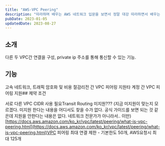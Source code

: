 ```yaml
---
title: "AWS-VPC Peering"
description: "따라하며 배우는 AWS 네트워크 입문을 보면서 정말 대강 따라하면서 배우는 중이다."
pubDate: 2023-01-05
updatedDate: 2023-08-27
---
```


## 소개

다른 두 VPC간 연결을 구성, private ip 주소를 통해 통신할 수 있는 기능.

## 기능

고속 네트워크, 트래픽 암호화 및 비용 절감리전 간 VPC 피어링 지원타 계정 간 VPC 피어링 지원## 제약 조건

서로 다른 VPC CIDR 사용 필요Transit Routing 미지원??? (지금 미지원이 맞는지 모르겠다. 미지원 한다는 내용을 어디서도 찾을 수가 없다. 공식 가이드를 보면 되는 것 같은데 지원을 안한다는 내용은 없다. 네트워크 전문가가 아니라서.. 이만)[https://docs.aws.amazon.com/ko_kr/vpc/latest/peering/what-is-vpc-peering.html](https://docs.aws.amazon.com/ko_kr/vpc/latest/peering/what-is-vpc-peering.html)VPC 피어링 최대 연결 제한 - 기본한도 50개, AWS요청시 최대 125개
